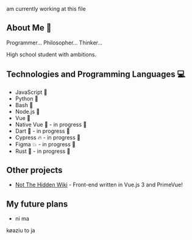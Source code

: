 am currently working at this file

## About Me 🚀
Programmer...
Philosopher...
Thinker...

High school student with ambitions.

## Technologies and Programming Languages 💻
- JavaScript 📜
- Python 🐍
- Bash 🐚
- Node.js 🍔
- Vue 🖖
- Native Vue 🖖 - in progress 🎉
- Dart 🎯 - in progress 🎉
- Cypress 🔥 - in progress 🎉
- Figma 💥 - in progress 🎉
- Rust 🦀 - in progress 🎉

## Other projects
- [Not The Hidden Wiki](https://notthehiddenwiki.com/) - Front-end written in Vue.js 3 and PrimeVue!

## My future plans
- ni ma



køaziu to ja
